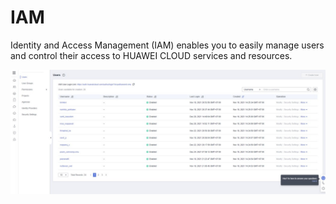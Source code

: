 # IAM​

Identity and Access Management (IAM) enables you to easily manage users and control their access to HUAWEI CLOUD services and resources.

![IAM dashboard](<../../../.gitbook/assets/image (12) (1) (1).png>)
